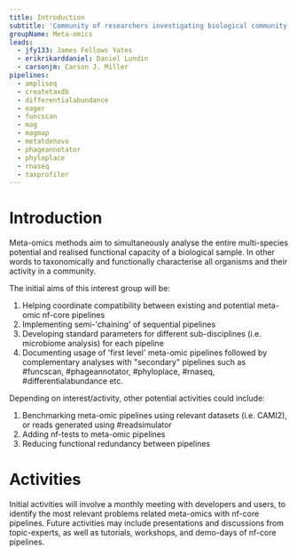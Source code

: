 ```yaml
---
title: Introduction
subtitle: 'Community of researchers investigating biological community composition and dynamics using metagenomic, metatranscriptomic, and metaproteomic approaches.'
groupName: Meta-omics
leads:
  - jfy133: James Fellows Yates
  - erikrikarddaniel: Daniel Lundin
  - carsonjm: Carson J. Miller
pipelines:
  - ampliseq
  - createtaxdb
  - differentialabundance
  - eager
  - funcscan
  - mag
  - magmap
  - metatdenovo
  - phageannotator
  - phyloplace
  - rnaseq
  - taxprofiler
---
```


# Introduction

Meta-omics methods aim to simultaneously analyse the entire multi-species potential and realised functional capacity of a biological sample. In other words to taxonomically and functionally characterise all organisms and their activity in a community.

The initial aims of this interest group will be:

1. Helping coordinate compatibility between existing and potential meta-omic nf-core pipelines
2. Implementing semi-'chaining' of sequential pipelines
3. Developing standard parameters for different sub-disciplines (i.e. microbiome analysis) for each pipeline
4. Documenting usage of 'first level' meta-omic pipelines followed by complementary analyses with "secondary" pipelines such as #funcscan, #phageannotator, #phyloplace, #rnaseq, #differentialabundance etc.

Depending on interest/activity, other potential activities could include:

1. Benchmarking meta-omic pipelines using relevant datasets (i.e. CAMI2), or reads generated using #readsimulator
2. Adding nf-tests to meta-omic pipelines
3. Reducing functional redundancy between pipelines

# Activities

Initial activities will involve a monthly meeting with developers and users, to identify the most relevant problems related meta-omics with nf-core pipelines. Future activities may include presentations and discussions from topic-experts, as well as tutorials, workshops, and demo-days of nf-core pipelines.
